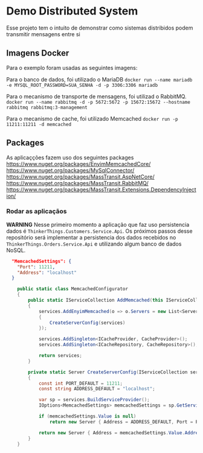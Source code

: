 # Demo Distributed System

Esse projeto tem o intuito de demonstrar como sistemas distribidos podem transmitir mensagens entre si

## Imagens Docker
Para o exemplo foram usadas as seguintes imagens:

Para o banco de dados, foi utilizado o MariaDB
`docker run --name mariadb -e MYSQL_ROOT_PASSWORD=SUA_SENHA -d -p 3306:3306 mariadb`

Para o mecanismo de transporte de mensagens, foi utilizad o RabbitMQ.
`docker run --name rabbitmq -d -p 5672:5672 -p 15672:15672 --hostname rabbitmq rabbitmq:3-management`

Para o mecanismo de cache, foi utilizado Memcached
`docker run -p 11211:11211 -d memcached`

## Packages
As aplicaçções fazem uso dos seguintes packages
https://www.nuget.org/packages/EnyimMemcachedCore/
https://www.nuget.org/packages/MySqlConnector/
https://www.nuget.org/packages/MassTransit.AspNetCore/
https://www.nuget.org/packages/MassTransit.RabbitMQ/
https://www.nuget.org/packages/MassTransit.Extensions.DependencyInjection/

### Rodar as aplicaçãos

**WARNING**
Nesse primeiro momento a aplicação que faz uso persistencia dados é `ThinkerThings.Customers.Service.Api`.
Os próximos passos desse repositório será implementar a persistencia dos dados recebidos no `ThinkerThings.Orders.Service.Api` e utilizando algum banco de dados NoSQL.



```json
  "MemcachedSettings": {
    "Port": 11211,
    "Address": "localhost"
  }
```


```csharp
    public static class MemcachedConfigurator
    {
        public static IServiceCollection AddMemcached(this IServiceCollection services, IConfiguration configuration)
        {
            services.AddEnyimMemcached(o => o.Servers = new List<Server>
            {
                CreateServerConfig(services)
            });

            services.AddSingleton<ICacheProvider, CacheProvider>();
            services.AddSingleton<ICacheRepository, CacheRepository>();

            return services;
        }

        private static Server CreateServerConfig(IServiceCollection services)
        {
            const int PORT_DEFAULT = 11211;
            const string ADDRESS_DEFAULT = "localhost";

            var sp = services.BuildServiceProvider();
            IOptions<MemcachedSettings> memcachedSettings = sp.GetService<IOptions<MemcachedSettings>>();

            if (memcachedSettings.Value is null)
                return new Server { Address = ADDRESS_DEFAULT, Port = PORT_DEFAULT };

            return new Server { Address = memcachedSettings.Value.Address, Port = memcachedSettings.Value.Port };
        }
    }
```
